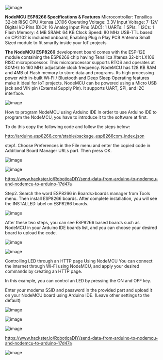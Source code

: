![image](https://user-images.githubusercontent.com/83362170/164504682-7f9d74c3-e34f-4234-b525-a475ba933bf6.png)

**NodeMCU ESP8266 Specifications & Features**
Microcontroller: Tensilica 32-bit RISC CPU Xtensa LX106
Operating Voltage: 3.3V
Input Voltage: 7-12V
Digital I/O Pins (DIO): 16
Analog Input Pins (ADC): 1
UARTs: 1
SPIs: 1
I2Cs: 1
Flash Memory: 4 MB
SRAM: 64 KB
Clock Speed: 80 MHz
USB-TTL based on CP2102 is included onboard, Enabling Plug n Play
PCB Antenna
Small Sized module to fit smartly inside your IoT projects

**The NodeMCU ESP8266** development board comes with the ESP-12E module containing the ESP8266 chip having Tensilica Xtensa 32-bit LX106 RISC microprocessor. This microprocessor supports RTOS and operates at 80MHz to 160 MHz adjustable clock frequency. NodeMCU has 128 KB RAM and 4MB of Flash memory to store data and programs. Its high processing power with in-built Wi-Fi / Bluetooth and Deep Sleep Operating features make it ideal for IoT projects.
NodeMCU can be powered using a Micro USB jack and VIN pin (External Supply Pin). It supports UART, SPI, and I2C interface.

![image](https://user-images.githubusercontent.com/83362170/164504513-996cc388-125a-4085-b033-21c4e438ac69.png)

How to program NodeMCU using Arduino IDE
In order to use Arduino IDE to program the NodeMCU, you have to introduce it to the software at first.

To do this copy the following code and follow the steps below:

http://arduino.esp8266.com/stable/package_esp8266com_index.json

step1. Choose Preferences in the File menu and enter the copied code in Additional Board Manager URLs part. Then press OK.

![image](https://user-images.githubusercontent.com/83362170/164505423-c03a1cef-715e-4aaa-87a7-f79732114201.png)

![image](https://user-images.githubusercontent.com/83362170/164982212-bde7b003-bee6-484b-9cbc-98c7298ed657.png)

https://www.hackster.io/RoboticaDIY/send-data-from-arduino-to-nodemcu-and-nodemcu-to-arduino-17d47a



Step2. Search the word ESP8266 in Boards>boards manager from Tools menu. Then install ESP8266 boards. After complete installation, you will see the INSTALLED label on ESP8266 boards.

![image](https://user-images.githubusercontent.com/83362170/164505508-6d01dc29-b623-4d66-9486-e9ac397fa1e2.png)

After these two steps, you can see ESP8266 based boards such as NodeMCU in your Arduino IDE boards list, and you can choose your desired board to upload the code.

![image](https://user-images.githubusercontent.com/83362170/164505570-376e91f3-656d-44ad-ad43-583b675ec815.png)

![image](https://user-images.githubusercontent.com/83362170/164505596-3c97e477-12c6-413c-81a7-a69f3b963141.png)

Controlling LED through an HTTP page Using NodeMCU
You can connect the internet through Wi-Fi using NodeMCU, and apply your desired commands by creating an HTTP page.

In this example, you can control an LED by pressing the ON and OFF key.

Enter your modems SSID and password in the provided part and upload it on your NodeMCU board using Arduino IDE. (Leave other settings to the default)

![image](https://user-images.githubusercontent.com/83362170/164982347-2b2a980a-8923-4811-a028-d70a043ad692.png)

![image](https://user-images.githubusercontent.com/83362170/164982358-81dffff7-9e74-400e-88e7-1d38510359f0.png)

![image](https://user-images.githubusercontent.com/83362170/164982369-67792361-52bd-416f-88c0-90a2f0b65a8d.png)

https://www.hackster.io/RoboticaDIY/send-data-from-arduino-to-nodemcu-and-nodemcu-to-arduino-17d47a

![image](https://user-images.githubusercontent.com/83362170/165785578-ab93c30b-d9d1-4310-845e-a08769ce52bc.png)

